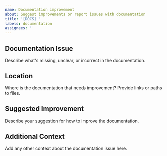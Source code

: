 ```yaml
---
name: Documentation improvement
about: Suggest improvements or report issues with documentation
title: '[DOCS] '
labels: documentation
assignees: ''
---
```


## Documentation Issue
Describe what's missing, unclear, or incorrect in the documentation.

## Location
Where is the documentation that needs improvement? Provide links or paths to files.

## Suggested Improvement
Describe your suggestion for how to improve the documentation.

## Additional Context
Add any other context about the documentation issue here.